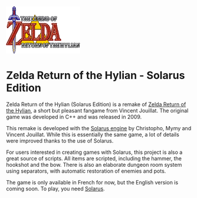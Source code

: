 ![Zelda Return of the Hylian logo](/data/sprites/menus/title_logo.png)

# Zelda Return of the Hylian - Solarus Edition

Zelda Return of the Hylian (Solarus Edition) is a remake of [Zelda Return of the Hylian](http://www.zeldaroth.fr), a short but pleasant fangame from Vincent Jouillat. The original game was developed in C++ and was released in 2009.

This remake is developed with the [Solarus engine](https://github.com/christopho/solarus) by Christopho, Mymy and Vincent Jouillat.
While this is essentially the same game, a lot of details were improved thanks to the use of Solarus.

For users interested in creating games with Solarus, this project is also a great source of scripts.
All items are scripted, including the hammer, the hookshot and the bow. There is also an elaborate dungeon room system using separators, with automatic restoration of enemies and pots.

The game is only available in French for now, but the English version is coming soon.
To play, you need [Solarus](https://github.com/christopho/solarus).

